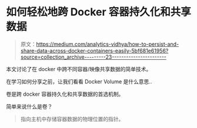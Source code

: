 # 如何轻松地跨 Docker 容器持久化和共享数据

> 原文：<https://medium.com/analytics-vidhya/how-to-persist-and-share-data-across-docker-containers-easily-5bf681e61956?source=collection_archive---------23----------------------->

本文讨论了在 docker 中跨不同容器/映像共享数据的简单技术。

在学习如何分享之前，让我们看看 Docker Volume 是什么意思..

卷是跨 docker 容器持久化和共享数据的首选机制。

简单来说什么是卷？

> 指向主机中存储容器数据的物理位置的指针。
